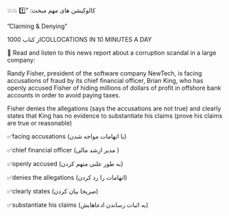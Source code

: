 💥💥 كالوكيشن هاى مهم مبحث: ”1️⃣

”Claiming & Denying” 

از كتاب 1000COLLOCATIONS IN 10 MINUTES A DAY



🔆 Read and listen to this news report about a corruption scandal in a large company:

Randy Fisher, president of the software company NewTech, is facing accusations of fraud by its chief financial officer, Brian King, who has openly accused Fisher of hiding millions of dollars of profit in offshore bank accounts in order to avoid paying taxes.

Fisher denies the allegations (says the accusations are not true) and clearly states that King has no evidence to substantiate his claims (prove his claims are true or reasonable)


✅facing accusations
(با اتهامات مواجه شدن)

✅chief financial officer
(مدير ارشد مالى )

✅openly accused 
(به طور علنى متهم كردن)

✅denies the allegations
(اتهامات را رد كردن)

✅clearly states 
(صريحا بيان كردن)

✅substantiate his claims 
(به اثبات رساندن ادعاهايش)


